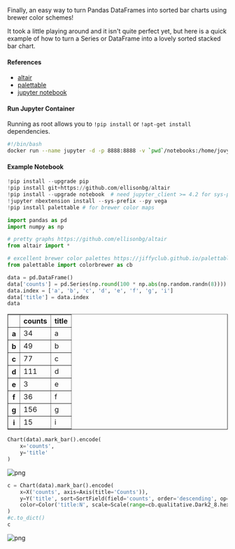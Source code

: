 Finally, an easy way to turn Pandas DataFrames into sorted bar charts using brewer color schemes!

It took a little playing around and it isn't quite perfect yet, but here is a quick example of how to turn a Series or DataFrame into a lovely sorted stacked bar chart.


#### References

* [altair](https://github.com/ellisonbg/altair)
* [palettable](https://jiffyclub.github.io/palettable/)
* [jupyter notebook](https://github.com/jupyter/docker-stacks/tree/master/datascience-notebook)

#### Run Jupyter Container
Running as root allows you to `!pip install` or `!apt-get install` dependencies.

```bash
#!/bin/bash
docker run --name jupyter -d -p 8888:8888 -v `pwd`/notebooks:/home/jovyan/work --user=root -e GRANT_SUDO=yes -e NB_UID=$UID jupyter/datascience-notebook
```

#### Example Notebook

```python
!pip install --upgrade pip
!pip install git+https://github.com/ellisonbg/altair
!pip install --upgrade notebook  # need jupyter_client >= 4.2 for sys-prefix below
!jupyter nbextension install --sys-prefix --py vega
!pip install palettable # for brewer color maps
```


```python
import pandas as pd
import numpy as np
```


```python
# pretty graphs https://github.com/ellisonbg/altair
from altair import *
```


```python
# excellent brewer color palettes https://jiffyclub.github.io/palettable/
from palettable import colorbrewer as cb
```


```python
data = pd.DataFrame()
data['counts'] = pd.Series(np.round(100 * np.abs(np.random.randn(8))))
data.index = ['a', 'b', 'c', 'd', 'e', 'f', 'g', 'i']
data['title'] = data.index
data
```




<div>
<table border="1" class="dataframe">
  <thead>
    <tr style="text-align: right;">
      <th></th>
      <th>counts</th>
      <th>title</th>
    </tr>
  </thead>
  <tbody>
    <tr>
      <th>a</th>
      <td>34</td>
      <td>a</td>
    </tr>
    <tr>
      <th>b</th>
      <td>49</td>
      <td>b</td>
    </tr>
    <tr>
      <th>c</th>
      <td>77</td>
      <td>c</td>
    </tr>
    <tr>
      <th>d</th>
      <td>111</td>
      <td>d</td>
    </tr>
    <tr>
      <th>e</th>
      <td>3</td>
      <td>e</td>
    </tr>
    <tr>
      <th>f</th>
      <td>36</td>
      <td>f</td>
    </tr>
    <tr>
      <th>g</th>
      <td>156</td>
      <td>g</td>
    </tr>
    <tr>
      <th>i</th>
      <td>15</td>
      <td>i</td>
    </tr>
  </tbody>
</table>
</div>




```python
Chart(data).mark_bar().encode(
    x='counts',
    y='title'
)
```


<div class="vega-embed" id="b5a28374-5210-4033-8eb0-d9d7151e269c"></div>

<style>
.vega-embed svg, .vega-embed canvas {
  border: 1px dotted gray;
}

.vega-embed .vega-actions a {
  margin-right: 6px;
}
</style>






![png](/content/images/2016/08/output_5_2-1.png)



```python
c = Chart(data).mark_bar().encode(
    x=X('counts', axis=Axis(title='Counts')),
    y=Y('title', sort=SortField(field='counts', order='descending', op='sum'), axis=Axis(title='Title')),
    color=Color('title:N', scale=Scale(range=cb.qualitative.Dark2_8.hex_colors))
)
#c.to_dict()
c
```


<div class="vega-embed" id="ac7e4fe7-17a5-4fb2-b728-5c649f4a2609"></div>

<style>
.vega-embed svg, .vega-embed canvas {
  border: 1px dotted gray;
}

.vega-embed .vega-actions a {
  margin-right: 6px;
}
</style>






![png](/content/images/2016/08/output_6_2-1.png)

